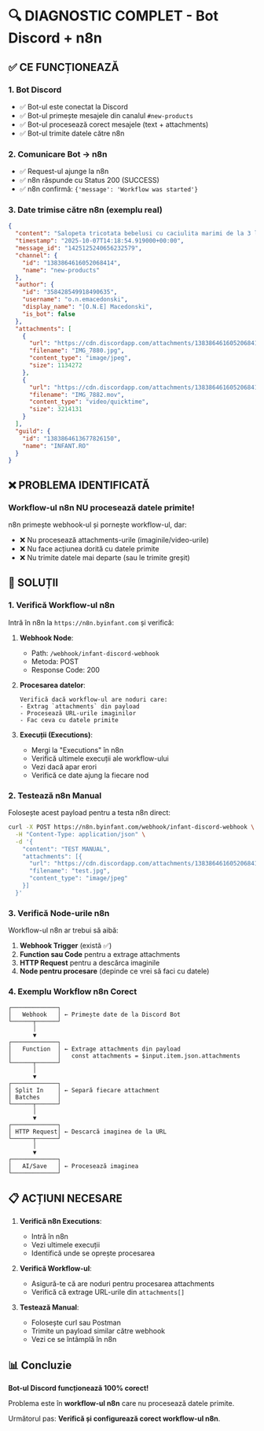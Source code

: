 # 🔍 DIAGNOSTIC COMPLET - Bot Discord + n8n

## ✅ CE FUNCȚIONEAZĂ

### 1. Bot Discord
- ✅ Bot-ul este conectat la Discord
- ✅ Bot-ul primește mesajele din canalul `#new-products`
- ✅ Bot-ul procesează corect mesajele (text + attachments)
- ✅ Bot-ul trimite datele către n8n

### 2. Comunicare Bot → n8n
- ✅ Request-ul ajunge la n8n
- ✅ n8n răspunde cu Status 200 (SUCCESS)
- ✅ n8n confirmă: `{'message': 'Workflow was started'}`

### 3. Date trimise către n8n (exemplu real)
```json
{
  "content": "Salopeta tricotata bebelusi cu caciulita marimi de la 3 la 12 luni pret 89.99",
  "timestamp": "2025-10-07T14:18:54.919000+00:00",
  "message_id": "1425125240656232579",
  "channel": {
    "id": "1383864616052068414",
    "name": "new-products"
  },
  "author": {
    "id": "358428549918490635",
    "username": "o.n.emacedonski",
    "display_name": "[O.N.E] Macedonski",
    "is_bot": false
  },
  "attachments": [
    {
      "url": "https://cdn.discordapp.com/attachments/1383864616052068414/1425125239863382066/IMG_7880.jpg",
      "filename": "IMG_7880.jpg",
      "content_type": "image/jpeg",
      "size": 1134272
    },
    {
      "url": "https://cdn.discordapp.com/attachments/1383864616052068414/1425125240261836942/IMG_7882.mov",
      "filename": "IMG_7882.mov",
      "content_type": "video/quicktime",
      "size": 3214131
    }
  ],
  "guild": {
    "id": "1383864613677826150",
    "name": "INFANT.RO"
  }
}
```

## ❌ PROBLEMA IDENTIFICATĂ

### **Workflow-ul n8n NU procesează datele primite!**

n8n primește webhook-ul și pornește workflow-ul, dar:
- ❌ Nu procesează attachments-urile (imaginile/video-urile)
- ❌ Nu face acțiunea dorită cu datele primite
- ❌ Nu trimite datele mai departe (sau le trimite greșit)

## 🔧 SOLUȚII

### 1. Verifică Workflow-ul n8n
Intră în n8n la `https://n8n.byinfant.com` și verifică:

1. **Webhook Node**:
   - Path: `/webhook/infant-discord-webhook`
   - Metoda: POST
   - Response Code: 200

2. **Procesarea datelor**:
   ```
   Verifică dacă workflow-ul are noduri care:
   - Extrag `attachments` din payload
   - Procesează URL-urile imaginilor
   - Fac ceva cu datele primite
   ```

3. **Execuții (Executions)**:
   - Mergi la "Executions" în n8n
   - Verifică ultimele execuții ale workflow-ului
   - Vezi dacă apar erori
   - Verifică ce date ajung la fiecare nod

### 2. Testează n8n Manual
Folosește acest payload pentru a testa n8n direct:

```bash
curl -X POST https://n8n.byinfant.com/webhook/infant-discord-webhook \
  -H "Content-Type: application/json" \
  -d '{
    "content": "TEST MANUAL",
    "attachments": [{
      "url": "https://cdn.discordapp.com/attachments/1383864616052068414/1425125239863382066/IMG_7880.jpg",
      "filename": "test.jpg",
      "content_type": "image/jpeg"
    }]
  }'
```

### 3. Verifică Node-urile n8n
Workflow-ul n8n ar trebui să aibă:

1. **Webhook Trigger** (există ✅)
2. **Function sau Code** pentru a extrage attachments
3. **HTTP Request** pentru a descărca imaginile
4. **Node pentru procesare** (depinde ce vrei să faci cu datele)

### 4. Exemplu Workflow n8n Corect

```
┌─────────────┐
│   Webhook   │ ← Primește date de la Discord Bot
└──────┬──────┘
       │
       ▼
┌─────────────┐
│   Function  │ ← Extrage attachments din payload
│             │   const attachments = $input.item.json.attachments
└──────┬──────┘
       │
       ▼
┌─────────────┐
│ Split In    │ ← Separă fiecare attachment
│ Batches     │
└──────┬──────┘
       │
       ▼
┌─────────────┐
│ HTTP Request│ ← Descarcă imaginea de la URL
└──────┬──────┘
       │
       ▼
┌─────────────┐
│   AI/Save   │ ← Procesează imaginea
└─────────────┘
```

## 📋 ACȚIUNI NECESARE

1. **Verifică n8n Executions**:
   - Intră în n8n
   - Vezi ultimele execuții
   - Identifică unde se oprește procesarea

2. **Verifică Workflow-ul**:
   - Asigură-te că are noduri pentru procesarea attachments
   - Verifică că extrage URL-urile din `attachments[]`

3. **Testează Manual**:
   - Folosește curl sau Postman
   - Trimite un payload similar către webhook
   - Vezi ce se întâmplă în n8n

## 📊 Concluzie

**Bot-ul Discord funcționează 100% corect!**

Problema este în **workflow-ul n8n** care nu procesează datele primite.

Următorul pas: **Verifică și configurează corect workflow-ul n8n**.
